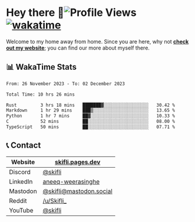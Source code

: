 # Hey there :wave:![Profile Views](https://komarev.com/ghpvc/?username=skifli) [![wakatime](https://wakatime.com/badge/user/b4317b02-0c6d-457b-82a4-a448b8a8d1df.svg)](https://wakatime.com/@b4317b02-0c6d-457b-82a4-a448b8a8d1df)

Welcome to my home away from home. Since you are here, why not [**check out my website**](https://skifli.pages.dev); you can find our more about myself there.

## 📊 WakaTime Stats

<!--START_SECTION:waka-->

```txt
From: 26 November 2023 - To: 02 December 2023

Total Time: 10 hrs 26 mins

Rust         3 hrs 18 mins   ███████▓░░░░░░░░░░░░░░░░░   30.42 %
Markdown     1 hr 29 mins    ███▒░░░░░░░░░░░░░░░░░░░░░   13.65 %
Python       1 hr 7 mins     ██▓░░░░░░░░░░░░░░░░░░░░░░   10.33 %
C            52 mins         ██░░░░░░░░░░░░░░░░░░░░░░░   08.00 %
TypeScript   50 mins         ██░░░░░░░░░░░░░░░░░░░░░░░   07.71 %
```

<!--END_SECTION:waka-->

## 📞 Contact

| Website   | [skifli.pages.dev](https://skifli.pages.dev)                       |
| --------- | ------------------------------------------------------------------ |
| Discord   | [@skifli](https://discord.com/users/1072069875993956372)           |
| LinkedIn  | [aneeq-weerasinghe](https://www.linkedin.com/in/aneeq-weerasinghe) |
| Mastodon  | [@skifli@mastodon.social](https://mastodon.social/@skifli)         |
| Reddit    | [/u/Skifli_](https://www.reddit.com/user/skifli_)                  |
| YouTube   | [@skifli](https://www.youtube.com/channel/@skifli)                 |
